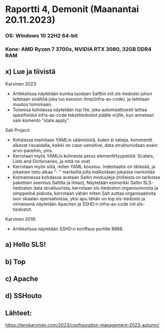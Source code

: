
# Raportti 4, Demonit (Maanantai 20.11.2023)

### OS: Windows 10 22H2 64-bit
### Kone: AMD Ryzen 7 3700x, NVIDIA RTX 3080, 32GB DDR4 RAM

## x) Lue ja tiivistä

Karvinen 2023:
  - Artikkelissa näytetään kuinka luodaan Salttiin init.sls-tiedosto johon laitetaan sisältöä joka luo kansion /tmp/infra-as-code/, ja laitetaan muutos toimimaan.
  - Toisessa kohdassa näytetään top file, joka automaattisesti laittaa spesifioidut infra-as-code tekstitiedostot päälle orjille, kun annetaan vain komento "state.apply".

Salt Project:
  - Kohdassa mainitaan YAMLin säännöistä, kuten ei tabeja, kommentit alkavat risuaidalla, kaikki on case-sensitive, data strukturoidaan avain: arvo-pareihin, yms.
  -  Kerrotaan myös YAMLin kolmesta perus elementtityypeistä: Scalars, Lists and Dictionaries, ja mitä ne ovat.
  -  Kerrotaan myös siitä, miten YAML koostuu. Indentaatio on tärkeää, ja jokainen tieto alkaa "- " merkeillä jolla indikoidaan jokaista merkintää
  -  Kolmannessa kohdassa avataan Saltin moduuleja (millaista on tarkistaa pakettien asennus Saltilla ja ilman), Näytetään esimerkki Saltin SLS-tiedoston data struktuurista, kerrotaan sls-tiedoston organisoinnista ja simppelinä pidosta, kerrotaan vähän miten Salt auttaa organisaatioita ison skaalan operaatioissa, yksi apu tähän on top.sls-tiedosto ja viimeisenä näytetään Apachen ja SSHD:n infra-as-code init.sls-tiedostot.

Karvinen 2018:
  - Artikkelissa näytetään SSHD:n konffaus portille 8888.

## a) Hello SLS!



## b) Top



## c) Apache



## d) SSHouto



## Lähteet:

https://terokarvinen.com/2023/configuration-management-2023-autumn/





